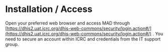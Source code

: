 # Installation / Access

Open your preferred web browser and access MAD through [https://dhis2.uat.icrc.org/dhis-web-commons/security/login.action#/](https://dhis2.uat.icrc.org/dhis-web-commons/security/login.action#/) . You need to secure an account within ICRC and credentials from the IT support group.
